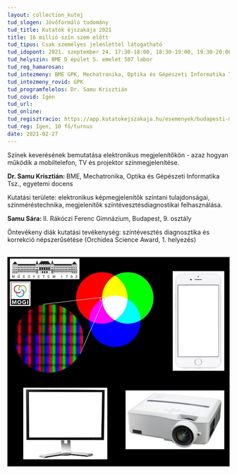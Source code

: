 ```yaml
---
layout: collection_kutej
tud_slogen: Jövőformáló tudomány
tud_title: Kutatók éjszakája 2021
title: 16 millió szín szem előtt
tud_tipus: Csak személyes jelenléttel látogatható
tud_idopont: 2021. szeptember 24. 17:30-18:00, 18:30-19:00, 19:30-20:00 
tud_helyszin: BME D épület 5. emelet 507 labor
tud_reg_hamarosan:
tud_intezmeny: BME GPK, Mechatronika, Optika és Gépészeti Informatika Tanszék
tud_intezmeny_rovid: GPK
tud_programfelelos: Dr. Samu Krisztián
tud_covid: Igen
tud_url:
tud_online:
tud_regisztracio: https://app.kutatokejszakaja.hu/esemenyek/budapesti-muszaki-es-gazdasagtudomanyi-egyetem/16-millio-szin-szem-elott
tud_reg: Igen, 10 fő/turnus
date: 2021-02-27
---
```


Színek keverésének bemutatása elektronikus megjelenítőkön - azaz hogyan működik a mobiltelefon, TV és projektor színmegjelenítése.

<b>Dr. Samu Krisztián: </b> BME, Mechatronika, Optika és Gépészeti Informatika Tsz., egyetemi docens

Kutatási területe: elektronikus képmegjelenítők színtani tulajdonságai, színméréstechnika, megjelenítők színtévesztésdiagnostikai felhasználása.

<b>Samu Sára: </b>II. Rákóczi Ferenc Gimnázium, Budapest, 9. osztály

Öntevékeny diák kutatási tevékenység: színtévesztés diagnosztika és korrekció népszerűsétése (Orchidea Science Award, 1. helyezés)<br><br>

<img src="images/16_millio_szin.jpg" max-width="500" class="center">
